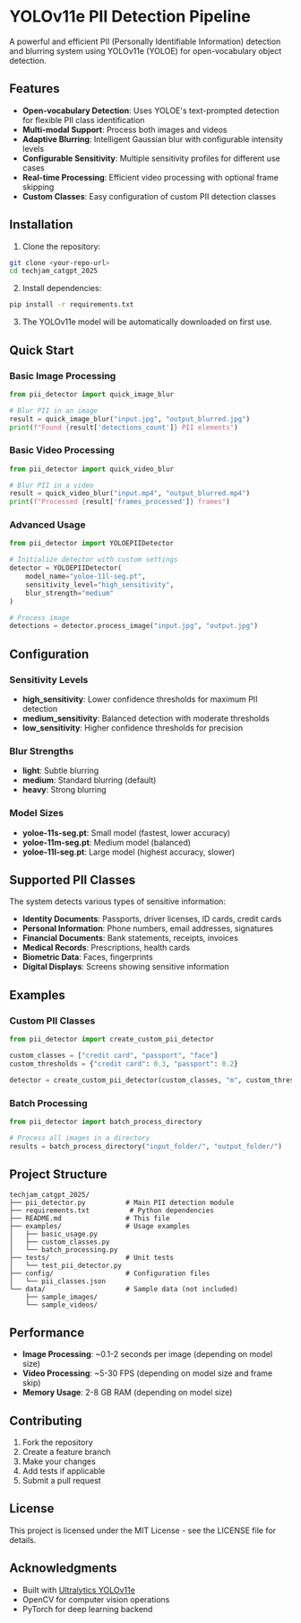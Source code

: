 # YOLOv11e PII Detection Pipeline

A powerful and efficient PII (Personally Identifiable Information) detection and blurring system using YOLOv11e (YOLOE) for open-vocabulary object detection.

## Features

- **Open-vocabulary Detection**: Uses YOLOE's text-prompted detection for flexible PII class identification
- **Multi-modal Support**: Process both images and videos
- **Adaptive Blurring**: Intelligent Gaussian blur with configurable intensity levels
- **Configurable Sensitivity**: Multiple sensitivity profiles for different use cases
- **Real-time Processing**: Efficient video processing with optional frame skipping
- **Custom Classes**: Easy configuration of custom PII detection classes

## Installation

1. Clone the repository:
```bash
git clone <your-repo-url>
cd techjam_catgpt_2025
```

2. Install dependencies:
```bash
pip install -r requirements.txt
```

3. The YOLOv11e model will be automatically downloaded on first use.

## Quick Start

### Basic Image Processing
```python
from pii_detector import quick_image_blur

# Blur PII in an image
result = quick_image_blur("input.jpg", "output_blurred.jpg")
print(f"Found {result['detections_count']} PII elements")
```

### Basic Video Processing
```python
from pii_detector import quick_video_blur

# Blur PII in a video
result = quick_video_blur("input.mp4", "output_blurred.mp4")
print(f"Processed {result['frames_processed']} frames")
```

### Advanced Usage
```python
from pii_detector import YOLOEPIIDetector

# Initialize detector with custom settings
detector = YOLOEPIIDetector(
    model_name="yoloe-11l-seg.pt",
    sensitivity_level="high_sensitivity",
    blur_strength="medium"
)

# Process image
detections = detector.process_image("input.jpg", "output.jpg")
```

## Configuration

### Sensitivity Levels
- **high_sensitivity**: Lower confidence thresholds for maximum PII detection
- **medium_sensitivity**: Balanced detection with moderate thresholds
- **low_sensitivity**: Higher confidence thresholds for precision

### Blur Strengths
- **light**: Subtle blurring
- **medium**: Standard blurring (default)
- **heavy**: Strong blurring

### Model Sizes
- **yoloe-11s-seg.pt**: Small model (fastest, lower accuracy)
- **yoloe-11m-seg.pt**: Medium model (balanced)
- **yoloe-11l-seg.pt**: Large model (highest accuracy, slower)

## Supported PII Classes

The system detects various types of sensitive information:

- **Identity Documents**: Passports, driver licenses, ID cards, credit cards
- **Personal Information**: Phone numbers, email addresses, signatures
- **Financial Documents**: Bank statements, receipts, invoices
- **Medical Records**: Prescriptions, health cards
- **Biometric Data**: Faces, fingerprints
- **Digital Displays**: Screens showing sensitive information

## Examples

### Custom PII Classes
```python
from pii_detector import create_custom_pii_detector

custom_classes = ["credit card", "passport", "face"]
custom_thresholds = {"credit card": 0.3, "passport": 0.2}

detector = create_custom_pii_detector(custom_classes, "m", custom_thresholds)
```

### Batch Processing
```python
from pii_detector import batch_process_directory

# Process all images in a directory
results = batch_process_directory("input_folder/", "output_folder/")
```

## Project Structure

```
techjam_catgpt_2025/
├── pii_detector.py          # Main PII detection module
├── requirements.txt          # Python dependencies
├── README.md                # This file
├── examples/                # Usage examples
│   ├── basic_usage.py
│   ├── custom_classes.py
│   └── batch_processing.py
├── tests/                   # Unit tests
│   └── test_pii_detector.py
├── config/                  # Configuration files
│   └── pii_classes.json
└── data/                    # Sample data (not included)
    ├── sample_images/
    └── sample_videos/
```

## Performance

- **Image Processing**: ~0.1-2 seconds per image (depending on model size)
- **Video Processing**: ~5-30 FPS (depending on model size and frame skip)
- **Memory Usage**: 2-8 GB RAM (depending on model size)

## Contributing

1. Fork the repository
2. Create a feature branch
3. Make your changes
4. Add tests if applicable
5. Submit a pull request

## License

This project is licensed under the MIT License - see the LICENSE file for details.

## Acknowledgments

- Built with [Ultralytics YOLOv11e](https://github.com/ultralytics/ultralytics)
- OpenCV for computer vision operations
- PyTorch for deep learning backend
